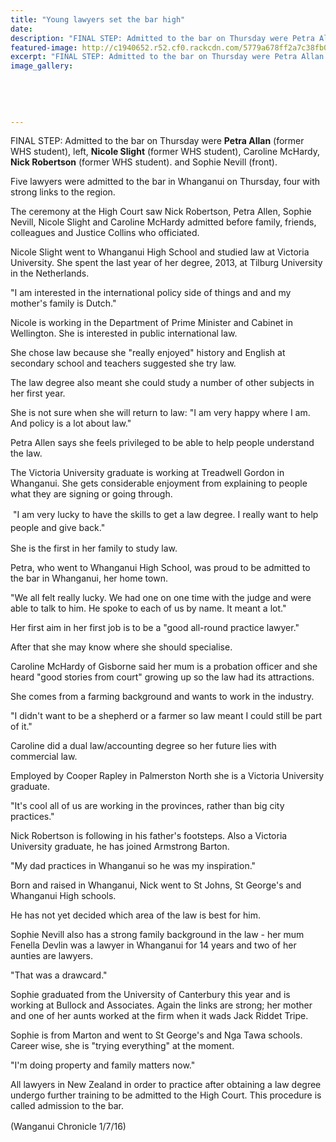 ```yaml
---
title: "Young lawyers set the bar high"
date: 
description: "FINAL STEP: Admitted to the bar on Thursday were Petra Allan (former WHS student), left, Nicole Slight (former WHS student), Caroline McHardy, Nick Robertson (former WHS student) & Sophie Nevill..."
featured-image: http://c1940652.r52.cf0.rackcdn.com/5779a678ff2a7c38fb0004f7/Lawyers-admitted-to-the-bar-ex-WHS-students-1-July-Chron.jpg
excerpt: "FINAL STEP: Admitted to the bar on Thursday were Petra Allan (former WHS student), left, Nicole Slight (former WHS student), Caroline McHardy, Nick Robertson (former WHS student) & Sophie Nevill..."
image_gallery:
    
    
    
    
    
---
```


<p><span>FINAL STEP: Admitted to the bar on Thursday were <strong>Petra Allan</strong> (former WHS student), left, <strong>Nicole Slight</strong> <span>(former WHS student)</span>, Caroline McHardy, <strong>Nick Robertson</strong><span>&nbsp;(former WHS student)</span>. and Sophie Nevill (front).</span></p>
<p>Five lawyers were admitted to the bar in Whanganui on Thursday, four with strong links to the region.</p>
<p>The ceremony at the High Court saw Nick Robertson, Petra Allen, Sophie Nevill, Nicole Slight and Caroline McHardy admitted before family, friends, colleagues and Justice Collins who officiated.</p>
<p>Nicole Slight went to Whanganui High School and studied law at Victoria University. She spent the last year of her degree, 2013, at Tilburg University in the Netherlands.</p>
<p>"I am interested in the international policy side of things and and my mother's family is Dutch."</p>
<p>Nicole is working in the Department of Prime Minister and Cabinet in Wellington. She is interested in public international law.</p>
<p>She chose law because she "really enjoyed" history and English at secondary school and teachers suggested she try law.</p>
<p>The law degree also meant she could study a number of other subjects in her first year.</p>
<p>She is not sure when she will return to law: "I am very happy where I am. And policy is a lot about law."</p>
<p>Petra Allen says she feels privileged to be able to help people understand the law.</p>
<p>The Victoria University graduate is working at Treadwell Gordon in Whanganui. She gets considerable enjoyment from explaining to people what they are signing or going through.</p>
<p>&nbsp;<span style="line-height: 1.5;">"I am very lucky to have the skills to get a law degree. I really want to help people and give back."</span></p>
<p>She is the first in her family to study law.</p>
<p>Petra, who went to Whanganui High School, was proud to be admitted to the bar in Whanganui, her home town.</p>
<p>"We all felt really lucky. We had one on one time with the judge and were able to talk to him. He spoke to each of us by name. It meant a lot."</p>
<p>Her first aim in her first job is to be a "good all-round practice lawyer."</p>
<p>After that she may know where she should specialise.</p>
<p>Caroline McHardy of Gisborne said her mum is a probation officer and she heard "good stories from court" growing up so the law had its attractions.</p>
<p>She comes from a farming background and wants to work in the industry.</p>
<p>"I didn't want to be a shepherd or a farmer so law meant I could still be part of it."</p>
<p>Caroline did a dual law/accounting degree so her future lies with commercial law.</p>
<p>Employed by Cooper Rapley in Palmerston North she is a Victoria University graduate.</p>
<p>"It's cool all of us are working in the provinces, rather than big city practices."</p>
<p>Nick Robertson is following in his father's footsteps. Also a Victoria University graduate, he has joined Armstrong Barton.</p>
<p>"My dad practices in Whanganui so he was my inspiration."</p>
<p>Born and raised in Whanganui, Nick went to St Johns, St George's and Whanganui High schools.</p>
<p>He has not yet decided which area of the law is best for him.</p>
<p>Sophie Nevill also has a strong family background in the law - her mum Fenella Devlin was a lawyer in Whanganui for 14 years and two of her aunties are lawyers.</p>
<p>"That was a drawcard."</p>
<p>Sophie graduated from the University of Canterbury this year and is working at Bullock and Associates. Again the links are strong; her mother and one of her aunts worked at the firm when it wads Jack Riddet Tripe.</p>
<p>Sophie is from Marton and went to St George's and Nga Tawa schools. Career wise, she is "trying everything" at the moment.</p>
<p>"I'm doing property and family matters now."</p>
<p>All lawyers in New Zealand in order to practice after obtaining a law degree undergo further training to be admitted to the High Court. This procedure is called admission to the bar.</p>
<p><span style="line-height: 1.5;">(Wanganui Chronicle 1/7/16)</span></p>

